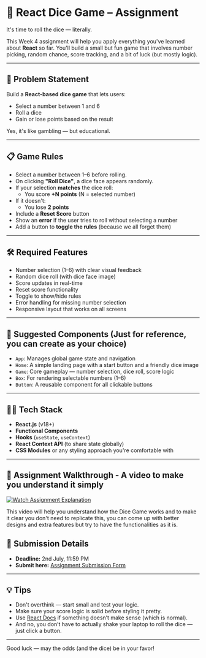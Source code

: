 # 🎲 React Dice Game – Assignment

It's time to roll the dice — literally.

This Week 4 assignment will help you apply everything you've learned about **React** so far. You'll build a small but fun game that involves number picking, random chance, score tracking, and a bit of luck (but mostly logic).

---

## 📝 Problem Statement

Build a **React-based dice game** that lets users:
- Select a number between 1 and 6
- Roll a dice
- Gain or lose points based on the result

Yes, it's like gambling — but educational.

---

## 📋 Game Rules

- Select a number between 1–6 before rolling.
- On clicking **"Roll Dice"**, a dice face appears randomly.
- If your selection **matches** the dice roll:
  - You score **+N points** (N = selected number)
- If it doesn't:
  - You lose **2 points**
- Include a **Reset Score** button
- Show an **error** if the user tries to roll without selecting a number
- Add a button to **toggle the rules** (because we all forget them)

---

## 🛠 Required Features

-  Number selection (1–6) with clear visual feedback
-  Random dice roll (with dice face image)
-  Score updates in real-time
-  Reset score functionality
-  Toggle to show/hide rules
-  Error handling for missing number selection
-  Responsive layout that works on all screens

---

## 🧩 Suggested Components (Just for reference, you can create as your choice)

- `App`: Manages global game state and navigation
- `Home`: A simple landing page with a start button and a friendly dice image
- `Game`: Core gameplay — number selection, dice roll, score logic
- `Box`: For rendering selectable numbers (1–6)
- `Button`: A reusable component for all clickable buttons

---

## 🧑‍💻 Tech Stack

- **React.js** (v18+)
- **Functional Components**
- **Hooks** (`useState`, `useContext`)
- **React Context API** (to share state globally)
- **CSS Modules** or any styling approach you're comfortable with

---

## 🎥 Assignment Walkthrough - A video to make you understand it simply

[![Watch Assignment Explanation](https://img.youtube.com/vi/I9fNyYl4_yo/hqdefault.jpg)](https://drive.google.com/file/d/1lXqyW8Wn_BCxA0h4dM3a6tFRsRa11XW2/view?usp=sharing)


This video will help you understand how the Dice Game works and to make it clear you don't need to replicate this, you can come up with better designs and extra features but try to have the functionalities as it is.

## 📅 Submission Details

- **Deadline:** 2nd July, 11:59 PM
- **Submit here:** [Assignment Submission Form](https://forms.gle/G8tTKS1ukG9F21Km8)

---

## 💡 Tips

- Don't overthink — start small and test your logic.
- Make sure your score logic is solid before styling it pretty.
- Use [React Docs](https://react.dev/learn) if something doesn’t make sense (which is normal).
- And no, you don’t have to actually shake your laptop to roll the dice — just click a button.

---

Good luck — may the odds (and the dice) be in your favor!
